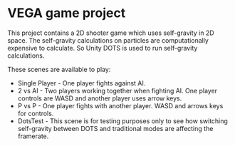 # VEGA game project

This project contains a 2D shooter game which uses self-gravity in 2D space. The self-gravity calculations on particles are computationally expensive to calculate. So Unity DOTS is used to run self-gravity calculations.

These scenes are available to play:
- Single Player - One player fights against AI.
- 2 vs AI - Two players working together when fighting AI. One player controls are WASD and another player uses arrow keys.
- P vs P - One player fights with another player. WASD and arrows keys for controls.
- DotsTest - This scene is for testing purposes only to see how switching self-gravity between DOTS and traditional modes are affecting the framerate.
